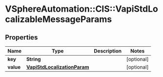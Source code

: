 # VSphereAutomation::CIS::VapiStdLocalizableMessageParams

## Properties
Name | Type | Description | Notes
------------ | ------------- | ------------- | -------------
**key** | **String** |  | [optional] 
**value** | [**VapiStdLocalizationParam**](VapiStdLocalizationParam.md) |  | [optional] 


